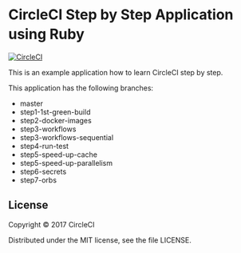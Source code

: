 # CircleCI Step by Step Application using Ruby　　
[![CircleCI](https://circleci.com/gh/kurumai/circleci-step-by-step-ruby/tree/step5-speed-up-cache.svg?style=svg)](https://circleci.com/gh/kurumai/circleci-step-by-step-ruby/tree/step5-speed-up-cache)

This is an example application how to learn CircleCI step by step.

This application has the following branches: 

- master
- step1-1st-green-build
- step2-docker-images
- step3-workflows
- step3-workflows-sequential
- step4-run-test
- step5-speed-up-cache
- step5-speed-up-parallelism
- step6-secrets
- step7-orbs

## License

Copyright © 2017 CircleCI

Distributed under the MIT license, see the file LICENSE.


